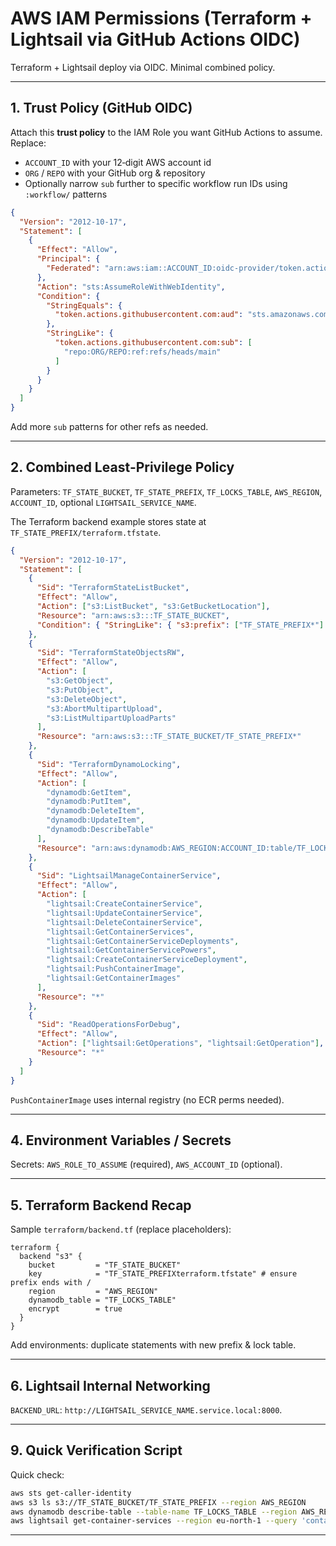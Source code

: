 <!--
NOTE: This file is written under a "treat everything as public" policy.
Do NOT add real account IDs, bucket names, table names, ARNs, IPs, or secrets.
All concrete identifiers are parameterised with ALL_CAPS placeholders.
-->

# AWS IAM Permissions (Terraform + Lightsail via GitHub Actions OIDC)

Terraform + Lightsail deploy via OIDC. Minimal combined policy.

---

## 1. Trust Policy (GitHub OIDC)

Attach this **trust policy** to the IAM Role you want GitHub Actions to assume. Replace:

- `ACCOUNT_ID` with your 12‑digit AWS account id
- `ORG` / `REPO` with your GitHub org & repository
- Optionally narrow `sub` further to specific workflow run IDs using `:workflow/` patterns

```json
{
  "Version": "2012-10-17",
  "Statement": [
    {
      "Effect": "Allow",
      "Principal": {
        "Federated": "arn:aws:iam::ACCOUNT_ID:oidc-provider/token.actions.githubusercontent.com"
      },
      "Action": "sts:AssumeRoleWithWebIdentity",
      "Condition": {
        "StringEquals": {
          "token.actions.githubusercontent.com:aud": "sts.amazonaws.com"
        },
        "StringLike": {
          "token.actions.githubusercontent.com:sub": [
            "repo:ORG/REPO:ref:refs/heads/main"
          ]
        }
      }
    }
  ]
}
```

Add more `sub` patterns for other refs as needed.

---

## 2. Combined Least‑Privilege Policy

Parameters: `TF_STATE_BUCKET`, `TF_STATE_PREFIX`, `TF_LOCKS_TABLE`, `AWS_REGION`, `ACCOUNT_ID`, optional `LIGHTSAIL_SERVICE_NAME`.

The Terraform backend example stores state at `TF_STATE_PREFIX/terraform.tfstate`.

```json
{
  "Version": "2012-10-17",
  "Statement": [
    {
      "Sid": "TerraformStateListBucket",
      "Effect": "Allow",
      "Action": ["s3:ListBucket", "s3:GetBucketLocation"],
      "Resource": "arn:aws:s3:::TF_STATE_BUCKET",
      "Condition": { "StringLike": { "s3:prefix": ["TF_STATE_PREFIX*"] } }
    },
    {
      "Sid": "TerraformStateObjectsRW",
      "Effect": "Allow",
      "Action": [
        "s3:GetObject",
        "s3:PutObject",
        "s3:DeleteObject",
        "s3:AbortMultipartUpload",
        "s3:ListMultipartUploadParts"
      ],
      "Resource": "arn:aws:s3:::TF_STATE_BUCKET/TF_STATE_PREFIX*"
    },
    {
      "Sid": "TerraformDynamoLocking",
      "Effect": "Allow",
      "Action": [
        "dynamodb:GetItem",
        "dynamodb:PutItem",
        "dynamodb:DeleteItem",
        "dynamodb:UpdateItem",
        "dynamodb:DescribeTable"
      ],
      "Resource": "arn:aws:dynamodb:AWS_REGION:ACCOUNT_ID:table/TF_LOCKS_TABLE"
    },
    {
      "Sid": "LightsailManageContainerService",
      "Effect": "Allow",
      "Action": [
        "lightsail:CreateContainerService",
        "lightsail:UpdateContainerService",
        "lightsail:DeleteContainerService",
        "lightsail:GetContainerServices",
        "lightsail:GetContainerServiceDeployments",
        "lightsail:GetContainerServicePowers",
        "lightsail:CreateContainerServiceDeployment",
        "lightsail:PushContainerImage",
        "lightsail:GetContainerImages"
      ],
      "Resource": "*"
    },
    {
      "Sid": "ReadOperationsForDebug",
      "Effect": "Allow",
      "Action": ["lightsail:GetOperations", "lightsail:GetOperation"],
      "Resource": "*"
    }
  ]
}
```

`PushContainerImage` uses internal registry (no ECR perms needed).

---

## 4. Environment Variables / Secrets

Secrets: `AWS_ROLE_TO_ASSUME` (required), `AWS_ACCOUNT_ID` (optional).

---

## 5. Terraform Backend Recap

Sample `terraform/backend.tf` (replace placeholders):

```
terraform {
  backend "s3" {
    bucket         = "TF_STATE_BUCKET"
    key            = "TF_STATE_PREFIXterraform.tfstate" # ensure prefix ends with /
    region         = "AWS_REGION"
    dynamodb_table = "TF_LOCKS_TABLE"
    encrypt        = true
  }
}
```

Add environments: duplicate statements with new prefix & lock table.

---

## 6. Lightsail Internal Networking

`BACKEND_URL`: `http://LIGHTSAIL_SERVICE_NAME.service.local:8000`.

---

## 9. Quick Verification Script

Quick check:

```bash
aws sts get-caller-identity
aws s3 ls s3://TF_STATE_BUCKET/TF_STATE_PREFIX --region AWS_REGION
aws dynamodb describe-table --table-name TF_LOCKS_TABLE --region AWS_REGION
aws lightsail get-container-services --region eu-north-1 --query 'containerServices[].serviceName'
```

---
